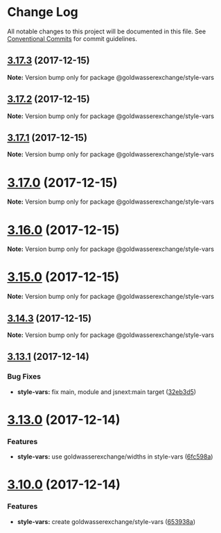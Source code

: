 # Change Log

All notable changes to this project will be documented in this file.
See [Conventional Commits](https://conventionalcommits.org) for commit guidelines.

<a name="3.17.3"></a>
## [3.17.3](https://github.com/goldwasserexchange/javascript/tree/master/packages/style-vars/compare/v3.17.2...v3.17.3) (2017-12-15)




**Note:** Version bump only for package @goldwasserexchange/style-vars

<a name="3.17.2"></a>
## [3.17.2](https://github.com/goldwasserexchange/javascript/tree/master/packages/style-vars/compare/v3.17.1...v3.17.2) (2017-12-15)




**Note:** Version bump only for package @goldwasserexchange/style-vars

<a name="3.17.1"></a>
## [3.17.1](https://github.com/goldwasserexchange/javascript/tree/master/packages/style-vars/compare/v3.17.0...v3.17.1) (2017-12-15)




**Note:** Version bump only for package @goldwasserexchange/style-vars

<a name="3.17.0"></a>
# [3.17.0](https://github.com/goldwasserexchange/javascript/tree/master/packages/style-vars/compare/v3.16.0...v3.17.0) (2017-12-15)




**Note:** Version bump only for package @goldwasserexchange/style-vars

<a name="3.16.0"></a>
# [3.16.0](https://github.com/goldwasserexchange/javascript/tree/master/packages/style-vars/compare/v3.15.3...v3.16.0) (2017-12-15)




**Note:** Version bump only for package @goldwasserexchange/style-vars

<a name="3.15.0"></a>
# [3.15.0](https://github.com/goldwasserexchange/javascript/tree/master/packages/style-vars/compare/v3.14.3...v3.15.0) (2017-12-15)




**Note:** Version bump only for package @goldwasserexchange/style-vars

<a name="3.14.3"></a>
## [3.14.3](https://github.com/goldwasserexchange/javascript/tree/master/packages/style-vars/compare/v3.14.2...v3.14.3) (2017-12-15)




**Note:** Version bump only for package @goldwasserexchange/style-vars

<a name="3.13.1"></a>
## [3.13.1](https://github.com/goldwasserexchange/javascript/compare/v3.13.0...v3.13.1) (2017-12-14)


### Bug Fixes

* **style-vars:** fix main, module and jsnext:main target ([32eb3d5](https://github.com/goldwasserexchange/javascript/commit/32eb3d5))




<a name="3.13.0"></a>
# [3.13.0](https://github.com/goldwasserexchange/javascript/compare/v3.12.0...v3.13.0) (2017-12-14)


### Features

* **style-vars:** use goldwasserexchange/widths in style-vars ([6fc598a](https://github.com/goldwasserexchange/javascript/commit/6fc598a))




<a name="3.10.0"></a>
# [3.10.0](https://github.com/goldwasserexchange/javascript/compare/v3.9.1...v3.10.0) (2017-12-14)


### Features

* **style-vars:** create goldwasserexchange/style-vars ([653938a](https://github.com/goldwasserexchange/javascript/commit/653938a))
